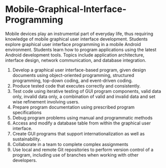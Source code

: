 # Mobile-Graphical-Interface-Programming
Mobile devices play an instrumental part of everyday life, thus requiring knowledge of mobile graphical user interface development. Students explore graphical user interface programming in a mobile Android environment. Students learn how to program applications using the latest Android development tools. Topics include application architecture, interface design, network communication, and database integration.
1. Develop a graphical user interface-based program, given design documents using object-oriented programming, structured programming, top-down coding, and event-driven coding.
2. Produce tested code that executes correctly and consistently.
3. Test code using iterative testing of GUI program components, valid data only, invalid data only, a combination of valid and invalid data and set wise refinement involving users.
4. Prepare program documentation using prescribed program specifications
5. Debug program problems using manual and programmatic methods
6. Access and modify a database table from within the graphical user interface.
7. Create GUI programs that support internationalization as well as sustainability.
8. Collaborate in a team to complete complex assignments
9. Use local and remote Git repositories to perform version control of a program, including use of branches when working with other developers.
